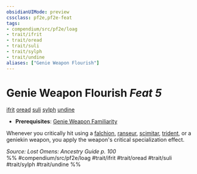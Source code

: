 ```yaml
---
obsidianUIMode: preview
cssclass: pf2e,pf2e-feat
tags:
- compendium/src/pf2e/loag
- trait/ifrit
- trait/oread
- trait/suli
- trait/sylph
- trait/undine
aliases: ["Genie Weapon Flourish"]
---
```

# Genie Weapon Flourish  *Feat 5*  
[ifrit](../../rules/traits/ifrit-b2.md)  [oread](../../rules/traits/oread-b2.md)  [suli](../../rules/traits/suli-b2.md)  [sylph](../../rules/traits/sylph-b2.md)  [undine](../../rules/traits/undine-b2.md)  

- **Prerequisites**: [Genie Weapon Familiarity](genie-weapon-familiarity-loag.md)

Whenever you critically hit using a [falchion](../equipment/items/falchion.md), [ranseur](../equipment/items/ranseur.md), [scimitar](../equipment/items/scimitar.md), [trident](../equipment/items/trident.md), or a geniekin weapon, you apply the weapon's critical specialization effect.

*Source: Lost Omens: Ancestry Guide p. 100*  
%% #compendium/src/pf2e/loag #trait/ifrit #trait/oread #trait/suli #trait/sylph #trait/undine %%